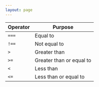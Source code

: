```yaml
---
layout: page
---
```

Operator | Purpose
---------|---------
`===`    | Equal to
`!==`    | Not equal to
`>`      | Greater than
`>=`     | Greater than or equal to
`<`      | Less than
`<=`     | Less than or equal to

